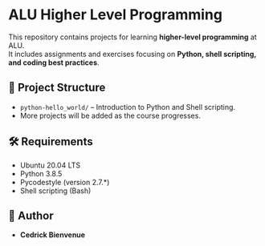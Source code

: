 # ALU Higher Level Programming

This repository contains projects for learning **higher-level programming** at ALU.  
It includes assignments and exercises focusing on **Python, shell scripting, and coding best practices**.

## 📁 Project Structure
- `python-hello_world/` – Introduction to Python and Shell scripting.
- More projects will be added as the course progresses.

## 🛠 Requirements
- Ubuntu 20.04 LTS
- Python 3.8.5
- Pycodestyle (version 2.7.\*)
- Shell scripting (Bash)

## 📜 Author
- **Cedrick Bienvenue**  
